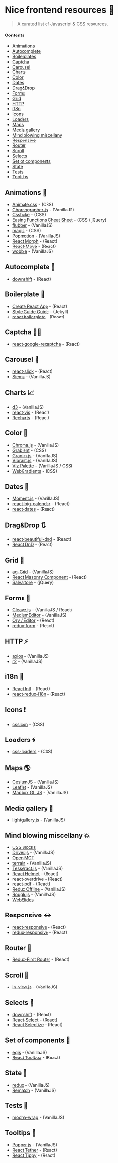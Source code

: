 # Nice frontend resources :nail_care:

> A curated list of Javascript & CSS resources.

#### Contents

- [Animations](#animations-dancer)
- [Autocomplete](#autocomplete-hamburger)
- [Boilerplates](#boilerplate-house_with_garden)
- [Captcha](#captcha-guardsman)
- [Carousel](#carousel-carousel_horse)
- [Charts](#charts-chart_with_upwards_trend)
- [Color](#color-rainbow)
- [Dates](#dates-date)
- [Drag&Drop](#dragdrop-arrows_clockwise)
- [Forms](#forms-pencil)
- [Grid](#grid-checkered_flag)
- [HTTP](#http-zap)
- [i18n](#i18n-tongue)
- [Icons](#icons-exclamation)
- [Loaders](#loaders-cyclone)
- [Maps](#maps-earth_americas)
- [Media gallery](#media-gallery-sunrise_over_mountains)
- [Mind blowing miscellany](#mind-blowing-miscellany-boom)
- [Responsive](#responsive-left_right_arrow)
- [Router](#router-tophat)
- [Scroll](#scroll-scroll)
- [Selects](#selects-ferris_wheel)
- [Set of components](#set-of-components-bento)
- [State](#state-file_folder)
- [Tests](#tests-cop)
- [Tooltips](#tooltips-speech_balloon)


## Animations :dancer:

- [Animate.css](https://github.com/daneden/animate.css) - (CSS)
- [Choreographer-js](https://github.com/christinecha/choreographer-js) - (VanillaJS)
- [Csshake](https://github.com/elrumordelaluz/csshake) - (CSS)
- [Easing Functions Cheat Sheet](https://github.com/ai/easings.net) - (CSS / jQuery)
- [flubber](https://github.com/veltman/flubber) - (VanillaJS)
- [magic](https://github.com/miniMAC/magic) - (CSS)
- [Popmotion](https://github.com/popmotion/popmotion) - (VanillaJS)
- [React Morph](https://github.com/brunnolou/react-morph) - (React)
- [React-Move](https://github.com/react-tools/react-move) - (React)
- [wobble](https://github.com/skevy/wobble) - (VanillaJS)

## Autocomplete :hamburger:

- [downshift](https://github.com/paypal/downshift) - (React)

## Boilerplate :house_with_garden:

- [Create React App](https://github.com/facebook/create-react-app) - (React)
- [Style Guide Guide](https://github.com/bradfrost/style-guide-guide) - (Jekyll)
- [react boilerplate](https://github.com/react-boilerplate/react-boilerplate) - (React)

## Captcha :guardsman:

- [react-google-recaptcha](https://github.com/dozoisch/react-google-recaptcha) - (React)

## Carousel :carousel_horse:

- [react-slick](https://github.com/akiran/react-slick) - (React)
- [Siema](https://github.com/pawelgrzybek/siema) - (VanillaJS)

## Charts :chart_with_upwards_trend:

- [d3](https://github.com/d3/d3) - (VanillaJS)
- [react-vis](https://github.com/uber/react-vis) - (React)
- [Recharts](https://github.com/recharts/recharts) - (React)

## Color :rainbow:

- [Chroma.js](https://github.com/gka/chroma.js) - (VanillaJS)
- [Grabient](https://github.com/johnkorzhuk/grabient) - (CSS)
- [Granim.js](https://github.com/sarcadass/granim.js) - (VanillaJS)
- [Vibrant.js](https://github.com/jariz/vibrant.js) - (VanillaJS)
- [Viz Palette](http://projects.susielu.com/viz-palette) - (VanillaJS / CSS)
- [WebGradients](https://github.com/itmeo/webgradients) - (CSS)

## Dates :date:

- [Moment.js](https://github.com/moment/moment/) - (VanillaJS)
- [react-big-calendar](https://github.com/intljusticemission/react-big-calendar) - (React)
- [react-dates](https://github.com/airbnb/react-dates) - (React)

## Drag&Drop :arrows_clockwise:

- [react-beautiful-dnd](https://github.com/atlassian/react-beautiful-dnd) - (React)
- [React DnD](https://github.com/react-dnd/react-dnd) - (React)

## Grid :checkered_flag:

- [ag-Grid](https://github.com/ag-grid/ag-grid) - (VanillaJS)
- [React Masonry Component](https://github.com/eiriklv/react-masonry-component) - (React)
- [Salvattore](https://github.com/rnmp/salvattore) - (jQuery)

## Forms :pencil:

- [Cleave.js](https://github.com/nosir/cleave.js) - (VanillaJS / React)
- [MediumEditor](https://github.com/yabwe/medium-editor) - (VanillaJS)
- [Ory / Editor](https://github.com/ory/editor) - (React)
- [redux-form](https://github.com/erikras/redux-form) - (React)

## HTTP :zap:

- [axios](https://github.com/axios/axios) - (VanillaJS)
- [r2](https://github.com/mikeal/r2) - (VanillaJS)

## i18n :tongue:

- [React Intl](https://github.com/yahoo/react-intl) - (React)
- [react-redux-i18n](https://github.com/artisavotins/react-redux-i18n) - (React)

## Icons :exclamation:

- [cssicon](https://github.com/wentin/cssicon) - (CSS)

## Loaders :cyclone:

- [css-loaders](https://github.com/lukehaas/css-loaders) - (CSS)

## Maps :earth_americas:

- [CesiumJS](https://github.com/AnalyticalGraphicsInc/cesium) - (VanillaJS)
- [Leaflet](https://github.com/Leaflet/Leaflet) - (VanillaJS)
- [Mapbox GL JS](https://github.com/mapbox/mapbox-gl-js) - (VanillaJS)

## Media gallery :sunrise_over_mountains:

- [lightgallery.js](https://github.com/sachinchoolur/lightgallery.js) - (VanillaJS)

## Mind blowing miscellany :boom:

- [CSS Blocks](https://github.com/linkedin/css-blocks)
- [Driver.js](https://github.com/kamranahmedse/driver.js) - (VanillaJS)
- [Open MCT](https://github.com/nasa/openmct)
- [terrain](https://github.com/mewo2/terrain) - (VanillaJS)
- [Tesseract.js](https://github.com/naptha/tesseract.js) - (VanillaJS)
- [React Helmet](https://github.com/nfl/react-helmet) - (React)
- [react-overdrive](https://github.com/berzniz/react-overdrive) - (React)
- [react-pdf](https://github.com/diegomura/react-pdf) - (React)
- [Redux Offline](https://github.com/redux-offline/redux-offline) - (VanillaJS)
- [Rough.js](https://github.com/pshihn/rough) - (VanillaJS)
- [WebSlides](https://github.com/webslides/WebSlides)

## Responsive :left_right_arrow:

- [react-responsive](https://github.com/contra/react-responsive) - (React)
- [redux-responsive](https://github.com/AlecAivazis/redux-responsive) - (React)

## Router :tophat:

- [Redux-First Router](https://github.com/faceyspacey/redux-first-router) - (React)

## Scroll :scroll:

- [in-view.js](https://github.com/camwiegert/in-view) - (VanillaJS)

## Selects :ferris_wheel:

- [downshift](https://github.com/paypal/downshift) - (React)
- [React-Select](https://github.com/JedWatson/react-select) - (React)
- [React Selectize](https://github.com/furqanZafar/react-selectize) - (React)

## Set of components :bento:

- [egjs](https://github.com/naver/egjs) - (VanillaJS)
- [React Toolbox](https://github.com/react-toolbox/react-toolbox) - (React)

## State :file_folder:

- [redux](https://github.com/reactjs/redux) - (VanillaJS)
- [Rematch](https://github.com/rematch/rematch) - (VanillaJS)

## Tests :cop:

- [mocha-wrap](https://github.com/airbnb/mocha-wrap) - (VanillaJS)

## Tooltips :speech_balloon:

- [Popper.js](https://github.com/FezVrasta/popper.js) - (VanillaJS)
- [React Tether](https://github.com/danreeves/react-tether) - (React)
- [React Tippy](https://github.com/tvkhoa/react-tippy) - (React)
